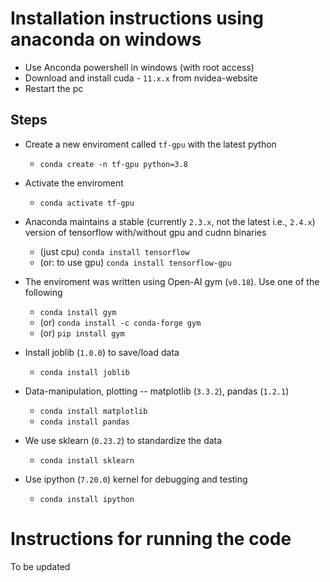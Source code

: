 # Installation instructions using anaconda on windows

- Use Anconda powershell in windows (with root access)
- Download and install cuda - `11.x.x` from nvidea-website
- Restart the pc

## Steps

- Create a new enviroment called `tf-gpu` with the latest python
  - `conda create -n tf-gpu python=3.8`

- Activate the enviroment
  - `conda activate tf-gpu`

- Anaconda maintains a stable (currently `2.3.x`, not the latest i.e., `2.4.x`) version of tensorflow with/without gpu and cudnn binaries
  - (just cpu) `conda install tensorflow`
  - (or: to use gpu) `conda install tensorflow-gpu`

- The enviroment was written using Open-AI gym (`v0.18`). Use one of the following
  - `conda install gym`
  - (or) `conda install -c conda-forge gym`
  - (or) `pip install gym`

- Install joblib (`1.0.0`) to save/load data
  - `conda install joblib`

- Data-manipulation, plotting -- matplotlib (`3.3.2`), pandas (`1.2.1`)
  - `conda install matplotlib`
  - `conda install pandas`

- We use sklearn (`0.23.2`) to standardize the data
  - `conda install sklearn`

- Use ipython (`7.20.0`) kernel for debugging and testing
  - `conda install ipython`

# Instructions for running the code

To be updated
